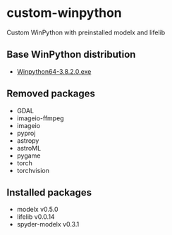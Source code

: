 # custom-winpython
Custom WinPython with preinstalled modelx and lifelib

## Base WinPython distribution

* [Winpython64-3.8.2.0.exe](https://github.com/winpython/winpython/releases/tag/2.3.20200319)

## Removed packages

* GDAL
* imageio-ffmpeg
* imageio
* pyproj
* astropy
* astroML
* pygame
* torch
* torchvision

## Installed packages

* modelx v0.5.0
* lifelib v0.0.14
* spyder-modelx v0.3.1

